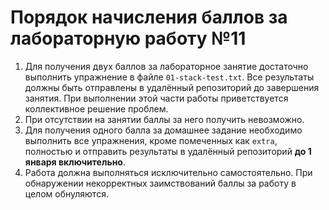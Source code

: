 # Порядок начисления баллов за лабораторную работу №11

1. Для получения двух баллов за лабораторное занятие достаточно выполнить упражнение в файле `01-stack-test.txt`. Все результаты должны быть отправлены в удалённый репозиторий до завершения занятия. При выполнении этой части работы приветствуется коллективное решение проблем.
2. При отсутствии на занятии баллы за него получить невозможно.
3. Для получения одного балла за домашнее задание необходимо выполнить все упражнения, кроме помеченных как `extra`, полностью и отправить результаты в удалённый репозиторий **до 1 января включительно**.
4. Работа должна выполняться исключительно самостоятельно. При обнаружении некорректных заимствований баллы за работу в целом обнуляются.